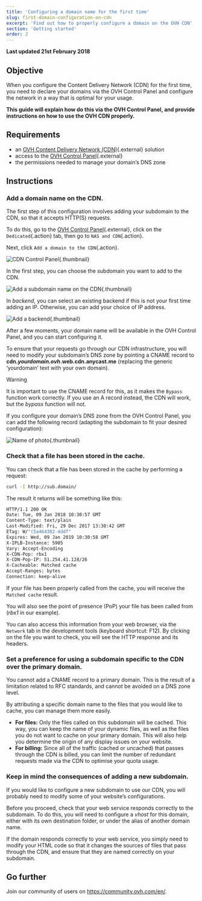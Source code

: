 ```yaml
---
title: 'Configuring a domain name for the first time'
slug: first-domain-configuration-on-cdn
excerpt: 'Find out how to properly configure a domain on the OVH CDN'
section: 'Getting started'
order: 2
---
```


**Last updated 21st February 2018**


## Objective

When you configure the Content Delivery Network (CDN) for the first time, you need to declare your domains via the OVH Control Panel and configure the network in a way that is optimal for your usage.

**This guide will explain how do this via the OVH Control Panel, and provide instructions on how to use the OVH CDN properly.**


## Requirements

- an [OVH Content Delivery Network (CDN)](https://www.ovh.co.uk/cdn/){.external} solution
- access to the [OVH Control Panel](https://www.ovh.com/auth/?action=gotomanager&from=https://www.ovh.co.uk/&ovhSubsidiary=GB){.external}
- the permissions needed to manage your domain’s DNS zone
 
 

## Instructions

### Add a domain name on the CDN.

The first step of this configuration involves adding your subdomain to the CDN, so that it accepts HTTP(S) requests.

To do this, go to the [OVH Control Panel](https://www.ovh.com/auth/?action=gotomanager&from=https://www.ovh.co.uk/&ovhSubsidiary=GB){.external}, click on the `Dedicated`{.action} tab, then go to `NAS and CDN`{.action}.

Next, click `Add a domain to the CDN`{.action}.

![CDN Control Panel](images/cdn_customer_panel.png){.thumbnail}

In the first step, you can choose the subdomain you want to add to the CDN.

![Add a subdomain name on the CDN](images/add_cdn_domain_step_1.png){.thumbnail}

In *backend*, you can select an existing backend if this is not your first time adding an IP. Otherwise, you can add your choice of IP address.

![Add a backend](images/add_cdn_domain_step_2.png){.thumbnail}


After a few moments, your domain name will be available in the OVH Control Panel, and you can start configuring it.

To ensure that your requests go through our CDN infrastructure, you will need to modify your subdomain’s DNS zone by pointing a CNAME record to **cdn.*yourdomain.ovh*.web.cdn.anycast.me** (replacing the generic ‘yourdomain’ text with your own domain).


> [!warning]
>
> It is important to use the CNAME record for this, as it makes the `Bypass` function work correctly. If you use an A record instead, the CDN will work, but the *bypass* function will not.
>


If you configure your domain’s DNS zone from the OVH Control Panel, you can add the following record (adapting the subdomain to fit your desired configuration):

![Name of photo](images/cname_field.png){.thumbnail}

 

### Check that a file has been stored in the cache.

You can check that a file has been stored in the cache by performing a request:

```sh
curl -I http://sub.domain/
```

The result it returns will be something like this:

```bash
HTTP/1.1 200 OK
Date: Tue, 09 Jan 2018 10:30:57 GMT
Content-Type: text/plain
Last-Modified: Fri, 29 Dec 2017 13:30:42 GMT
ETag: W/"(5a464382-4ddf"
Expires: Wed, 09 Jan 2019 10:30:58 GMT
X-IPLB-Instance: 5905
Vary: Accept-Encoding
X-CDN-Pop: rbx1
X-CDN-Pop-IP: 51.254.41.128/26
X-Cacheable: Matched cache
Accept-Ranges: bytes
Connection: keep-alive
```

If your file has been properly called from the cache, you will receive the `Matched cache` result.

You will also see the point of presence (PoP) your file has been called from (*rbx1* in our example).

You can also access this information from your web browser, via the `Network` tab in the development tools (keyboard shortcut: F12). By clicking on the file you want to check, you will see the HTTP response and its headers.


### Set a preference for using a subdomain specific to the CDN over the primary domain.

You cannot add a CNAME record to a primary domain. This is the result of a limitation related to RFC standards, and cannot be avoided on a DNS zone level.

By attributing a specific domain name to the files that you would like to cache, you can manage them more easily.

- **For files:** Only the files called on this subdomain will be cached. This way, you can keep the name of your dynamic files, as well as the files you do not want to cache on your primary domain. This will also help you determine the origin of any display issues on your website.
- **For billing:** Since all of the traffic (cached or uncached) that passes through the CDN is billed, you can limit the number of redundant requests made via the CDN to optimise your quota usage.


### Keep in mind the consequences of adding a new subdomain.

If you would like to configure a new subdomain to use our CDN, you will probably need to modify some of your website’s configurations.

Before you proceed, check that your web service responds correctly to the subdomain. To do this, you will need to configure a *vhost* for this domain, either with its own destination folder, or under the alias of another domain name.

If the domain responds correctly to your web service, you simply need to modify your HTML code so that it changes the sources of files that pass through the CDN, and ensure that they are named correctly on your subdomain.

 
## Go further

Join our community of users on <https://community.ovh.com/en/>.